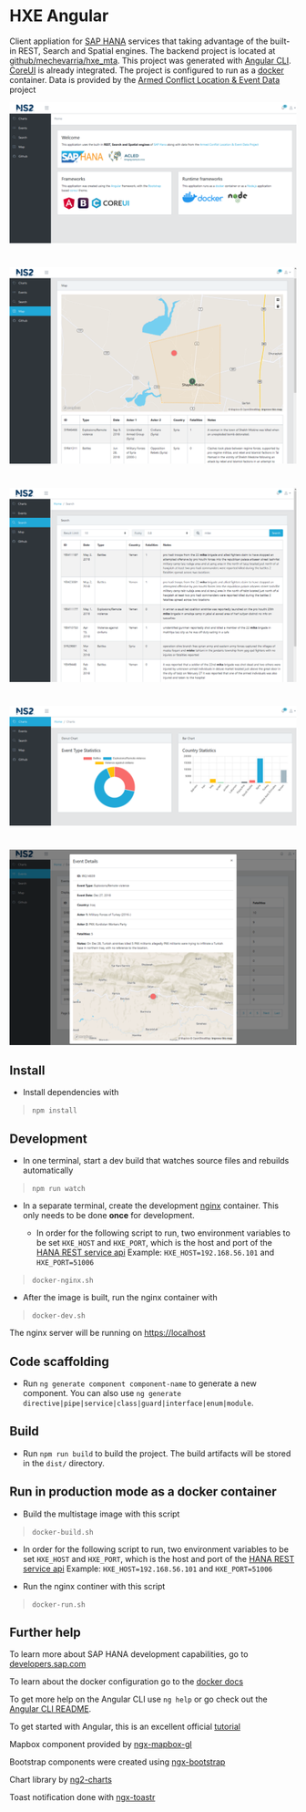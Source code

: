 # HXE Angular

Client appliation for [SAP HANA](https://www.sap.com/products/hana.html) services that taking advantage of the built-in REST, Search and Spatial engines. The backend project is located at [github/mechevarria/hxe_mta](https://github.com/mechevarria/hxe_mta). This project was generated with [Angular CLI](https://github.com/angular/angular-cli). [CoreUI](https://coreui.io/docs/getting-started/introduction/) is already integrated.  The project is configured to run as a [docker](https://docs.docker.com/install/) container. Data is provided by the [Armed Conflict Location & Event Data](https://www.acleddata.com) project

 ![home.png](screenshots/home.png)
#
 ![map.png](screenshots/map.png)
#
 ![search.png](screenshots/search.png)
#
 ![chart.png](screenshots/chart.png)
#
 ![event.png](screenshots/event.png)

## Install

* Install dependencies with 
>`npm install`

## Development

* In one terminal, start a dev build that watches source files and rebuilds automatically

> `npm run watch`

* In a separate terminal, create the development [nginx](https://www.nginx.com/) container. This only needs to be done **once** for development.

  *  In order for the following script to run, two environment variables to be set `HXE_HOST` and `HXE_PORT`, which is the host and port of the [HANA REST service api](https://github.com/mechevarria/hxe_mta) Example: `HXE_HOST=192.168.56.101` and `HXE_PORT=51006`

> `docker-nginx.sh`

* After the image is built, run the nginx container with

> `docker-dev.sh`

The nginx server will be running on [https://localhost](https://localhost)

## Code scaffolding

* Run `ng generate component component-name` to generate a new component. You can also use `ng generate directive|pipe|service|class|guard|interface|enum|module`.

## Build

* Run `npm run build` to build the project. The build artifacts will be stored in the `dist/` directory.

## Run in production mode as a docker container

* Build the multistage image with this script

> `docker-build.sh`

*  In order for the following script to run, two environment variables to be set `HXE_HOST` and `HXE_PORT`, which is the host and port of the [HANA REST service api](https://github.com/mechevarria/hxe_mta) Example: `HXE_HOST=192.168.56.101` and `HXE_PORT=51006`

* Run the nginx continer with this script

> `docker-run.sh`  

## Further help

To learn more about SAP HANA development capabilities, go to [developers.sap.com](https://developers.sap.com/)

To learn about the docker configuration go to the [docker docs](https://docs.docker.com/)

To get more help on the Angular CLI use `ng help` or go check out the [Angular CLI README](https://github.com/angular/angular-cli/blob/master/README.md).

To get started with Angular, this is an excellent official [tutorial](https://angular.io/tutorial)

Mapbox component provided by [ngx-mapbox-gl](https://github.com/Wykks/ngx-mapbox-gl)

Bootstrap components were created using [ngx-bootstrap](https://github.com/valor-software/ngx-bootstrap)

Chart library by [ng2-charts](https://valor-software.com/ng2-charts/)

Toast notification done with [ngx-toastr](https://scttcper.github.io/ngx-toastr/)
